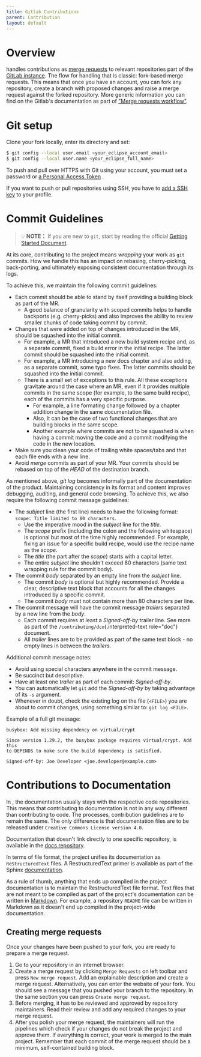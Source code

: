 ```yaml
---
title: Gitlab Contributions
parent: Contribution
layout: default
---
```


# Overview

handles contributions as [merge
requests](https://docs.gitlab.com/ee/user/project/merge_requests/) to
relevant repositories part of the [GitLab
instance](https://gitlab.eclipse.org/eclipse/oniro-core). The flow for
handling that is classic: fork-based merge requests. This means that
once you have an account, you can fork any repository, create a branch
with proposed changes and raise a merge request against the forked
repository. More generic information you can find on the Gitlab\'s
documentation as part of [\"Merge requests
workflow\"](https://docs.gitlab.com/ee/development/contributing/merge_request_workflow.html).

# Git setup

Clone your fork locally, enter its directory and set:

```bash
$ git config --local user.email <your_eclipse_account_email>
$ git config --local user.name <your_eclipse_full_name>
```

To push and pull over HTTPS with Git using your account, you must set a
password or [a Personal Access
Token](https://docs.gitlab.com/ee/user/profile/personal_access_tokens.html)
.

If you want to push or pull repositories using SSH, you have to [add a
SSH key](https://docs.gitlab.com/ee/user/ssh.html) to your profile.

# Commit Guidelines

> 💡 **NOTE：** If you are new to `git`, start by reading the official [Getting Started Document](https://git-scm.com/book/en/v2/Getting-Started-First-Time-Git-Setup).

At its core, contributing to the project means _wrapping_ your work as
`git` commits. How we handle this has an impact on rebasing,
cherry-picking, back-porting, and ultimately exposing consistent
documentation through its logs.

To achieve this, we maintain the following commit guidelines:

- Each commit should be able to stand by itself providing a building
  block as part of the MR.
  - A good balance of granularity with scoped commits helps to
    handle backports (e.g. cherry-picks) and also improves the
    ability to review smaller chunks of code taking commit by
    commit.
- Changes that were added on top of changes introduced in the MR,
  should be squashed into the initial commit.
  - For example, a MR that introduced a new build system recipe and,
    as a separate commit, fixed a build error in the initial recipe.
    The latter commit should be squashed into the initial commit.
  - For example, a MR introducing a new docs chapter and also
    adding, as a separate commit, some typo fixes. The latter
    commits should be squashed into the initial commit.
  - There is a small set of exceptions to this rule. All these
    exceptions gravitate around the case where an MR, even if it
    provides multiple commits in the same scope (for example, to the
    same build recipe), each of the commits has a very specific
    purpose.
    - For example, a line formating change followed by a chapter
      addition change in the same documentation file.
    - Also, it can be the case of two functional changes that are
      building blocks in the same scope.
    - Another example where commits are not to be squashed is when
      having a commit moving the code and a commit modifying the
      code in the new location.
- Make sure you clean your code of trailing white spaces/tabs and that
  each file ends with a new line.
- Avoid _merge_ commits as part of your MR. Your commits should be
  rebased on top of the _HEAD_ of the destination branch.

As mentioned above, _git log_ becomes informally part of the
documentation of the product. Maintaining consistency in its format and
content improves debugging, auditing, and general code browsing. To
achieve this, we also require the following commit message guidelines:

- The _subject_ line (the first line) needs to have the following
  format: `scope: Title limited to 80 characters`.
  - Use the imperative mood in the _subject_ line for the _title_.
  - The _scope_ prefix (including the colon and the following
    whitespace) is optional but most of the time highly recommended.
    For example, fixing an issue for a specific build recipe, would
    use the recipe name as the _scope_.
  - The _title_ (the part after the _scope_) starts with a capital
    letter.
  - The entire _subject_ line shouldn\'t exceed 80 characters (same
    text wrapping rule for the commit body).
- The commit _body_ separated by an empty line from the _subject_
  line.
  - The commit _body_ is optional but highly recommended. Provide a
    clear, descriptive text block that accounts for all the changes
    introduced by a specific commit.
  - The commit _body_ must not contain more than 80 characters per
    line.
- The commit message will have the commit message _trailers_ separated
  by a new line from the _body_.
  - Each commit requires at least a _Signed-off-by_ trailer line.
    See more as part of the `/contributing/dco`{.interpreted-text
    role="doc"} document.
  - All _trailer_ lines are to be provided as part of the same text
    block - no empty lines in between the _trailers_.

Additional commit message notes:

- Avoid using special characters anywhere in the commit message.
- Be succinct but descriptive.
- Have at least one _trailer_ as part of each commit: _Signed-off-by_.
- You can automatically let `git` add the _Signed-off-by_ by taking
  advantage of its `-s` argument.
- Whenever in doubt, check the existing log on the file (`<FILE>`) you
  are about to commit changes, using something similar to:
  `git log <FILE>`.

Example of a full git message:

```text
busybox: Add missing dependency on virtual/crypt

Since version 1.29.2, the busybox package requires virtual/crypt. Add this
to DEPENDS to make sure the build dependency is satisfied.

Signed-off-by: Joe Developer <joe.developer@example.com>
```

# Contributions to Documentation

In , the documentation usually stays with the respective code
repositories. This means that contributing to documentation is not in
any way different than contributing to code. The processes, contribution
guidelines are to remain the same. The only difference is that
documentation files are to be released under
`Creative Commons License version 4.0`.

Documentation that doesn\'t link directly to one specific repository, is
available in the [docs
repository](https://gitlab.eclipse.org/eclipse/oniro-core/docs).

In terms of file format, the project unifies its documentation as
`ReStructuredText` files. A RestructuredText primer is available as part
of the Sphinx
[documentation](https://www.sphinx-doc.org/en/master/usage/restructuredtext/basics.html).

As a rule of thumb, anything that ends up compiled in the project
documentation is to maintain the RestructuredText file format. Text
files that are not meant to be compiled as part of the project\'s
documentation can be written in
[Markdown](https://daringfireball.net/projects/markdown/). For example,
a repository `README` file can be written in Markdown as it doesn\'t end
up compiled in the project-wide documentation.

## Creating merge requests

Once your changes have been pushed to your fork, you are ready to
prepare a merge request.

1.  Go to your repository in an internet browser.
2.  Create a merge request by clicking `Merge Requests` on left toolbar
    and press `New merge request`. Add an explainable description and
    create a merge request. Alternatively, you can enter the website of
    your fork. You should see a message that you pushed your branch to
    the repository. In the same section you can press
    `Create merge request`.
3.  Before merging, it has to be reviewed and approved by repository
    maintainers. Read their review and add any required changes to your
    merge request.
4.  After you polish your merge request, the maintainers will run the
    pipelines which check if your changes do not break the project and
    approve them. If everything is correct, your work is merged to the
    main project. Remember that each commit of the merge request should
    be a minimum, self-contained building block.
